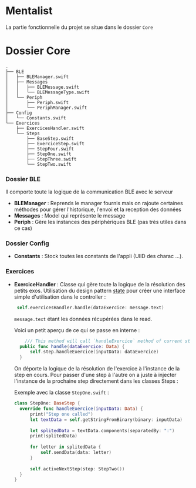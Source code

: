 # Mentalist
La partie fonctionnelle du projet se situe dans le dossier `Core`

# Dossier Core
``` 
.
├── BLE
│   ├── BLEManager.swift
│   ├── Messages
│   │   ├── BLEMessage.swift
│   │   └── BLEMessageType.swift
│   └── Periph
│       ├── Periph.swift
│       └── PeriphManager.swift
├── Config
│   └── Constants.swift
└── Exercices
    ├── ExercicesHandler.swift
    └── Steps
        ├── BaseStep.swift
        ├── ExerciceStep.swift
        ├── StepFour.swift
        ├── StepOne.swift
        ├── StepThree.swift
        └── StepTwo.swift
```

### Dossier BLE
Il comporte toute la logique de la communication BLE avec le serveur
* **BLEManager** : Reprends le manager fournis mais on rajoute certaines méthodes pour gérer l'historique, l'envoi et la reception des données
* **Messages** : Model qui représente le message
* **Periph** : Gère les instances des périphériques BLE (pas très utiles dans ce cas)

### Dossier Config
* **Constants** : Stock toutes les constants de l'appli (UIID des charac ...).

### Exercices
* **ExerciceHandler** : Classe qui gère toute la logique de la résolution des petits exos.
Utilisation du design pattern [state](https://refactoring.guru/design-patterns/state) pour créer une interface simple d'utilisation dans le controller :
  ```swift
   self.exercicesHandler.handle(dataExercice: message.text)
  ```
  `message.text` étant les données récupérées dans le read.
  
  Voici un petit aperçu de ce qui se passe en interne :
  ```swift 
      /// This method will call `handleExercice` method of current step
    public func handle(dataExercice: Data) {
        self.step.handleExercice(inputData: dataExercice)
    }
  ```
  On déporte la logique de la résolution de l'exercice à l'instance de la step en cours. Pour passer d'une step à l'autre
  on a juste à injecter l'instance de la prochaine step directement dans les classes Steps : 
  
  Exemple avec la classe `StepOne.swift` : 

  ```swift
  class StepOne: BaseStep {
    override func handleExercice(inputData: Data) {
        print("Step one called")
        let textData = self.getStringFromBinary(binary: inputData)
        
        let splitedData = textData.components(separatedBy: ":")
        print(splitedData)
        
        for letter in splitedData {
            self.sendData(data: letter)
        }
    
        self.activeNextStep(step: StepTwo())
    }
  }
  ```